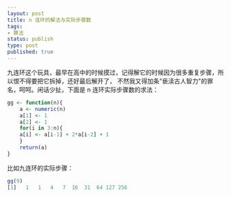 ```yaml
--- 
layout: post
title: n 连环的解法与实际步骤数
tags: 
- 算法
status: publish
type: post
published: true
---
```

九连环这个玩具，最早在高中的时候摸过，记得解它的时候因为很多重复步骤，所以恨不得要把它拆掉，还好最后解开了，
不然我又得加条"亵渎古人智力"的罪名，呵呵。闲话少扯，下面是 n 连环实际步骤数的求法：

```r
gg <- function(n){
	a <- numeric(n)
	a[1] <- 1
	a[2] <- 1
	for(i in 3:n){
	a[i] <- a[i-1] + 2*a[i-2] + 1
	}
	return(a)
}
```

比如九连环的实际步骤：

```r
gg(9)
[1]   1   1   4   7  16  31  64 127 256
```